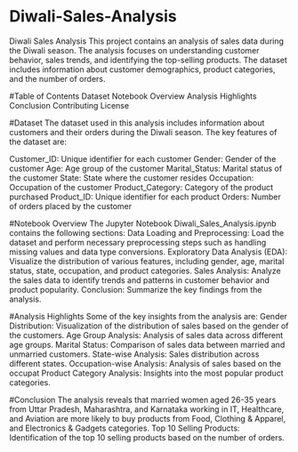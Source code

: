 # Diwali-Sales-Analysis
Diwali Sales Analysis
This project contains an analysis of sales data during the Diwali season. The analysis focuses on understanding customer behavior, sales trends, and identifying the top-selling products. The dataset includes information about customer demographics, product categories, and the number of orders.

#Table of Contents
Dataset
Notebook Overview
Analysis Highlights
Conclusion
Contributing
License

#Dataset
The dataset used in this analysis includes information about customers and their orders during the Diwali season. The key features of the dataset are:

Customer_ID: Unique identifier for each customer
Gender: Gender of the customer
Age: Age group of the customer
Marital_Status: Marital status of the customer
State: State where the customer resides
Occupation: Occupation of the customer
Product_Category: Category of the product purchased
Product_ID: Unique identifier for each product
Orders: Number of orders placed by the customer

#Notebook Overview
The Jupyter Notebook Diwali_Sales_Analysis.ipynb contains the following sections:
Data Loading and Preprocessing: Load the dataset and perform necessary preprocessing steps such as handling missing values and data type conversions.
Exploratory Data Analysis (EDA): Visualize the distribution of various features, including gender, age, marital status, state, occupation, and product categories.
Sales Analysis: Analyze the sales data to identify trends and patterns in customer behavior and product popularity.
Conclusion: Summarize the key findings from the analysis.

#Analysis Highlights
Some of the key insights from the analysis are:
Gender Distribution: Visualization of the distribution of sales based on the gender of the customers.
Age Group Analysis: Analysis of sales data across different age groups.
Marital Status: Comparison of sales data between married and unmarried customers.
State-wise Analysis: Sales distribution across different states.
Occupation-wise Analysis: Analysis of sales based on the occupat
Product Category Analysis: Insights into the most popular product categories.

#Conclusion
The analysis reveals that married women aged 26-35 years from Uttar Pradesh, Maharashtra, and Karnataka working in IT, Healthcare, and Aviation are more likely to buy products from Food, Clothing & Apparel, and Electronics & Gadgets categories.
Top 10 Selling Products: Identification of the top 10 selling products based on the number of orders.
